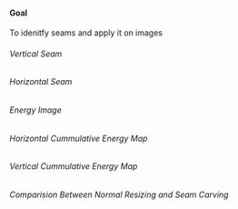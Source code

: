 #### Goal
To idenitfy seams and apply it on images

###### Vertical Seam

###### Horizontal Seam
###### Energy Image
###### Horizontal Cummulative Energy Map
###### Vertical Cummulative Energy Map
###### Comparision Between Normal Resizing and Seam Carving
